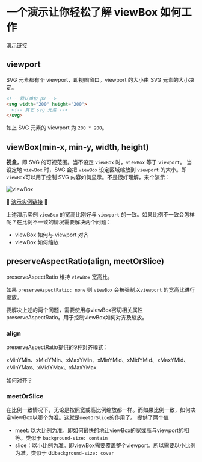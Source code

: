 # 一个演示让你轻松了解 viewBox 如何工作


[演示链接](http://htmlpreview.github.io/?https://github.com/zhansingsong/fe-tutorials/blob/master/svg%E4%B9%8BviewBox/demo/viewBoxDemo.html)

## viewport

SVG 元素都有个 viewport，即视图窗口。viewport 的大小由 SVG 元素的大小决定。

```html
<!-- 默认单位 px -->
<svg width="200" height="200">
  <!-- 其它 svg 元素 -->
</svg>
```
如上 SVG 元素的 viewport 为 `200 * 200`。

## viewBox(min-x, min-y, width, height)

**视盒**，即 SVG 的可视范围。当不设定 `viewBox` 时，`viewBox` 等于 `viewport`。 当设定地 `viewBox` 时，SVG 会把 `viewBox` 设定区域缩放到 `viewport` 的大小。即 `viewBox`可以用于控制 SVG 内容如何显示。不是很好理解，来个演示：

![viewBox](./imgs/vb.gif)

🌴 [演示实例链接](http://htmlpreview.github.io/?https://github.com/zhansingsong/fe-tutorials/blob/master/svg%E4%B9%8BviewBox/demo/vb.html) 🌴

上述演示实例 `viewBox` 的宽高比刚好与 `viewport` 的一致。如果比例不一致会怎样呢？在比例不一致的情况需要解决两个问题：

- viewBox 如何与 viewport 对齐
- viewBox 如何缩放

## preserveAspectRatio(align, meetOrSlice)

preserveAspectRatio 维持 `viewBox` 宽高比。

如果 `preserveAspectRatio: none` 则 `viewBox` 会被强制以`viewport` 的宽高比进行缩放。


要解决上述的两个问题，需要使用与viewBox密切相关属性 preserveAspectRatio。用于控制viewBox如何对齐及缩放。

### align

preserveAspectRatio提供的9种对齐模式：

xMinYMin、xMidYMin、xMaxYMin、xMinYMid、xMidYMid、xMaxYMid、xMinYMax、xMidYMax、xMaxYMax

如何对齐？

### meetOrSlice

在比例一致情况下，无论是按照宽或高比例缩放都一样。而如果比例一致，如何决定viewBox以哪个为准。这就是`meetOrSlice`的作用了。
提供了两个值

- meet: 以大比例为准。即如何最快的地让viewBox的宽或高与viewport的相等。类似于 `background-size: contain`
- slice：以小比例为准。即viewBox需要覆盖整个viewport。所以需要以小比例为准。类似于  dd`background-size: cover`


